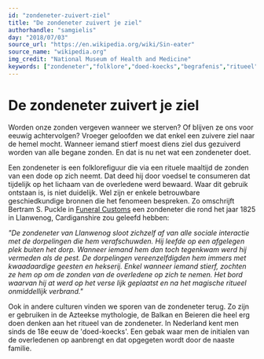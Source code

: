 ```yaml
---
id: "zondeneter-zuivert-ziel"
title: "De zondeneter zuivert je ziel"
authorhandle: "samgielis"
day: "2018/07/03"
source_url: "https://en.wikipedia.org/wiki/Sin-eater"
source_name: "wikipedia.org"
img_credit: "National Museum of Health and Medicine"
keywords: ["zondeneter","folklore","doed-koecks","begrafenis","ritueel","Bertram S. Puckle","Funeral Customs","overlijden"]
---
```

# De zondeneter zuivert je ziel
Worden onze zonden vergeven wanneer we sterven? Of blijven ze ons voor eeuwig achtervolgen? Vroeger geloofden we dat enkel een zuivere ziel naar de hemel mocht.  Wanneer iemand stierf moest diens ziel dus gezuiverd worden van alle begane zonden. En dat is nu net wat een zondeneter doet.

Een zondeneter is een folklorefiguur die via een rituele maaltijd de zonden van een dode op zich neemt. Dat deed hij door voedsel te consumeren dat tijdelijk op het lichaam van de overledene werd bewaard. Waar dit gebruik ontstaan is, is niet duidelijk. Wel zijn er enkele betrouwbare geschiedkundige bronnen die het fenomeen bespreken. Zo omschrijft Bertram S. Puckle in [Funeral Customs](https://www.sacred-texts.com/etc/fcod/fcod07.htm) een zondeneter die rond het jaar 1825 in Llanwenog, Cardiganshire zou geleefd hebben:

_"De zondeneter van Llanwenog sloot zichzelf af van alle sociale interactie met de dorpelingen die hem verafschuwden. Hij leefde op een afgelegen plek buiten het dorp. Wanneer iemand hem dan toch tegenkwam werd hij vermeden als de pest. De dorpelingen vereenzelfdigden hem immers met kwaadaardige geesten en hekserij. Enkel wanneer iemand stierf, zochten ze hem op om de zonden van de overledene op zich te nemen. Het bord waarvan hij at werd op het verse lijk geplaatst en na het magische ritueel onmiddellijk verbrand."_

Ook in andere culturen vinden we sporen van de zondeneter terug. Zo zijn er gebruiken in de Azteekse mythologie, de Balkan en Beieren die heel erg doen denken aan het ritueel van de zondeneter. In Nederland kent men sinds de 18e eeuw de 'doed-koecks'. Een gebak waar men de initialen van de overledenen op aanbrengt en dat opgegeten wordt door de naaste familie.